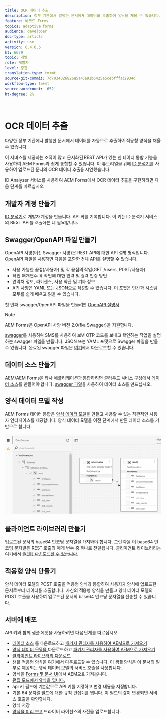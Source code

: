 ```yaml
---
title: OCR 데이터 추출
description: 정부 기관에서 발행한 문서에서 데이터를 추출하여 양식을 채울 수 있습니다.
feature: 바코드 Forms
topics: adaptive forms
audience: developer
doc-type: article
activity: use
version: 6.4,6.5
kt: 6679
topic: 개발
role: 개발자
level: 중간
translation-type: tm+mt
source-git-commit: 7d7034026826a5a46a91b6425a5cebfffab2934d
workflow-type: tm+mt
source-wordcount: '652'
ht-degree: 2%

---
```




# OCR 데이터 추출

다양한 정부 기관에서 발행한 문서에서 데이터를 자동으로 추출하여 적응형 양식을 채울 수 있습니다.

이 서비스를 제공하는 조직이 많고 문서화된 REST API가 있는 한 데이터 통합 기능을 사용하여 AEM Forms과 쉽게 통합할 수 있습니다. 이 튜토리얼을 위해 [ID 분석기](https://www.idanalyzer.com/)를 사용하여 업로드된 문서의 OCR 데이터 추출을 시연했습니다.

ID Analyzer 서비스를 사용하여 AEM Forms에서 OCR 데이터 추출을 구현하려면 다음 단계를 따르십시오.

## 개발자 계정 만들기

[ID 분석기](https://portal.idanalyzer.com/signin.html)로 개발자 계정을 만듭니다. API 키를 기록합니다. 이 키는 ID 분석기 서비스의 REST API를 호출하는 데 필요합니다.

## Swagger/OpenAPI 파일 만들기

OpenAPI 사양(이전 Swagger 사양)은 REST API에 대한 API 설명 형식입니다. OpenAPI 파일을 사용하면 다음을 포함한 전체 API를 설명할 수 있습니다.

* 사용 가능한 끝점(/사용자) 및 각 끝점의 작업(GET /users, POST/사용자)
* 작업 매개변수 각 작업에 대한 입력 및 출력
인증 방법
* 연락처 정보, 라이센스, 사용 약관 및 기타 정보
* API 사양은 YAML 또는 JSON으로 작성할 수 있습니다. 이 포맷은 인간과 시스템 모두를 쉽게 배우고 읽을 수 있습니다.

첫 번째 swagger/OpenAPI 파일을 만들려면 [OpenAPI 설명서](https://swagger.io/docs/specification/2-0/basic-structure/)

>[!NOTE]
> AEM Forms은 OpenAPI 사양 버전 2.0(fka Swagger)을 지원합니다.

[swagger](https://editor.swagger.io/)를 사용하여 SMS를 사용하여 보낸 OTP 코드를 보내고 확인하는 작업을 설명하는 swagger 파일을 만듭니다. JSON 또는 YAML 포맷으로 Swagger 파일을 만들 수 있습니다. 완료된 swagger 파일은 [여기](assets/drivers-license-swagger.zip)에서 다운로드할 수 있습니다.

## 데이터 소스 만들기

AEM/AEM Forms을 타사 애플리케이션과 통합하려면 클라우드 서비스 구성에서 [데이터 소스](https://docs.adobe.com/content/help/en/experience-manager-learn/forms/ic-web-channel-tutorial/parttwo.html)를 만들어야 합니다. [swagger 파일](assets/drivers-license-swagger.zip)을 사용하여 데이터 소스를 만드십시오.

## 양식 데이터 모델 작성

AEM Forms 데이터 통합은 [양식 데이터 모델](https://docs.adobe.com/content/help/en/experience-manager-65/forms/form-data-model/create-form-data-models.html)을 만들고 사용할 수 있는 직관적인 사용자 인터페이스를 제공합니다. 양식 데이터 모델을 이전 단계에서 만든 데이터 소스를 기반으로 합니다.

![fdm](assets/test-dl-fdm.PNG)

## 클라이언트 라이브러리 만들기

업로드된 문서의 base64 인코딩 문자열을 가져와야 합니다. 그런 다음 이 base64 인코딩 문자열은 REST 호출의 매개 변수 중 하나로 전달됩니다.
클라이언트 라이브러리는 여기에서 [을(를) 다운로드할 수 있습니다.](assets/drivers-license-client-lib.zip)

## 적응형 양식 만들기

양식 데이터 모델의 POST 호출을 적응형 양식과 통합하여 사용자가 양식에 업로드한 문서로부터 데이터를 추출합니다. 자신의 적응형 양식을 만들고 양식 데이터 모델의 POST 호출을 사용하여 업로드된 문서의 base64 인코딩 문자열을 전송할 수 있습니다.

## 서버에 배포

API 키와 함께 샘플 에셋을 사용하려면 다음 단계를 따르십시오.

* [데이터 소스](assets/drivers-license-source.zip) 를 다운로드하고  [패키지 관리자를 사용하여 AEM으로 가져오기](http://localhost:4502/crx/packmgr/index.jsp)
* [양식 데이터 모델을 ](assets/drivers-license-fdm.zip) 다운로드하고  [패키지 관리자를 사용하여 AEM으로 가져오기](http://localhost:4502/crx/packmgr/index.jsp)
* [클라이언트 라이브러리 다운로드](assets/drivers-license-client-lib.zip)
* 샘플 적응형 양식을 여기에서 [다운로드할 수 있습니다](assets/adaptive-form-dl.zip). 이 샘플 양식은 이 문서의 일부로 제공되는 양식 데이터 모델의 서비스 호출을 사용합니다.
* 양식을 [Forms 및 문서 UI](http://localhost:4502/aem/forms.html/content/dam/formsanddocuments)에서 AEM으로 가져옵니다.
* [편집 모드에서 양식을 엽니다.](http://localhost:4502/editor.html/content/forms/af/driverslicenseandpassport.html)
* api 키 필드에 기본값으로 API 키를 지정하고 변경 내용을 저장합니다.
* 기본 64 문자열 필드에 대한 규칙 편집기를 엽니다. 이 필드의 값이 변경되면 서비스 호출을 확인합니다.
* 양식 저장
* [양식을 미리 보고](http://localhost:4502/content/dam/formsanddocuments/driverslicenseandpassport/jcr:content?wcmmode=disabled) 드라이버 라이선스의 사진을 업로드합니다.



